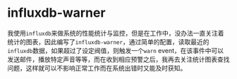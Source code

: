 # influxdb-warner

我使用`influxdb`来做系统的性能统计与监控，但是在工作中，没办法一直关注着统计的图表，因此编写了`influxdb-warner`，通过简单的配置，读取最近的`influxdb`数据，如果超过了设定阀值，则触发一个`warn` event，在该事件中可以发送邮件，播放特定声音等等，而在收到相应预警之后，我再去关注统计图表查找问题，这样就可以不影响正常工作而在系统出错时又能及时获知。
